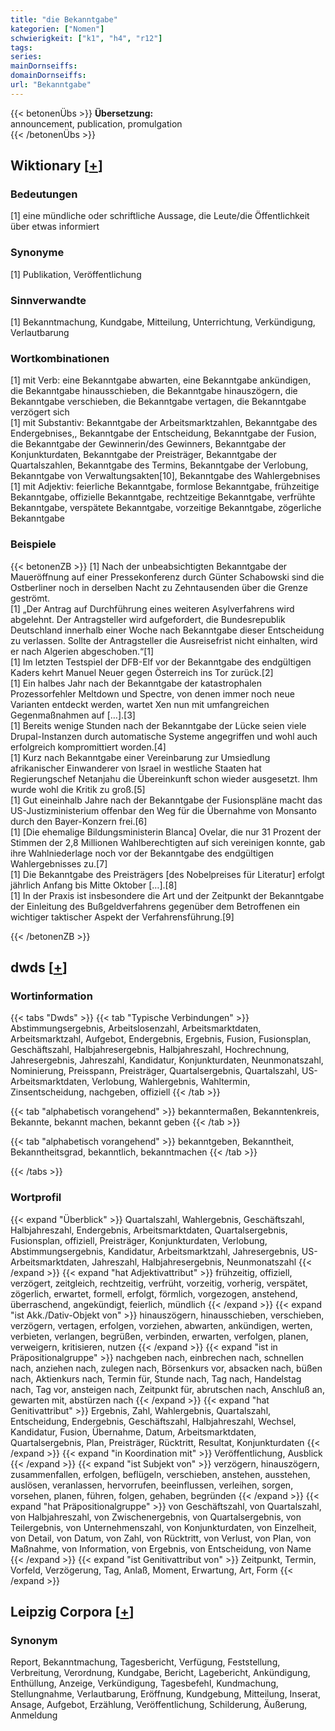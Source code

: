 ```yaml
---
title: "die Bekanntgabe"
kategorien: ["Nomen"]
schwierigkeit: ["k1", "h4", "r12"]
tags:
series:
mainDornseiffs:
domainDornseiffs:
url: "Bekanntgabe"
---
```


{{< betonenÜbs >}}
**Übersetzung:**  
announcement, publication, promulgation  
{{< /betonenÜbs >}}

## Wiktionary [[+](https://de.wiktionary.org/wiki/Bekanntgabe)]

### Bedeutungen
[1] eine mündliche oder schriftliche Aussage, die Leute/die Öffentlichkeit über etwas informiert  

### Synonyme
[1] Publikation, Veröffentlichung  

### Sinnverwandte
[1] Bekanntmachung, Kundgabe, Mitteilung, Unterrichtung, Verkündigung, Verlautbarung  

### Wortkombinationen
[1] mit Verb: eine Bekanntgabe abwarten, eine Bekanntgabe ankündigen, die Bekanntgabe hinausschieben, die Bekanntgabe hinauszögern, die Bekanntgabe verschieben, die Bekanntgabe vertagen, die Bekanntgabe verzögert sich  
[1] mit Substantiv: Bekanntgabe der Arbeitsmarktzahlen, Bekanntgabe des Endergebnises,, Bekanntgabe der Entscheidung, Bekanntgabe der Fusion, die Bekanntgabe der Gewinnerin/des Gewinners, Bekanntgabe der Konjunkturdaten, Bekanntgabe der Preisträger, Bekanntgabe der Quartalszahlen, Bekanntgabe des Termins, Bekanntgabe der Verlobung, Bekanntgabe von Verwaltungsakten[10], Bekanntgabe des Wahlergebnises  
[1] mit Adjektiv: feierliche Bekanntgabe, formlose Bekanntgabe, frühzeitige Bekanntgabe, offizielle Bekanntgabe, rechtzeitige Bekanntgabe, verfrühte Bekanntgabe, verspätete Bekanntgabe, vorzeitige Bekanntgabe, zögerliche Bekanntgabe  

### Beispiele
{{< betonenZB >}}
[1] Nach der unbeabsichtigten Bekanntgabe der Maueröffnung auf einer Pressekonferenz durch Günter Schabowski sind die Ostberliner noch in derselben Nacht zu Zehntausenden über die Grenze geströmt.  
[1] „Der Antrag auf Durchführung eines weiteren Asylverfahrens wird abgelehnt. Der Antragsteller wird aufgefordert, die Bundesrepublik Deutschland innerhalb einer Woche nach Bekanntgabe dieser Entscheidung zu verlassen. Sollte der Antragsteller die Ausreisefrist nicht einhalten, wird er nach Algerien abgeschoben.“[1]  
[1] Im letzten Testspiel der DFB-Elf vor der Bekanntgabe des endgültigen Kaders kehrt Manuel Neuer gegen Österreich ins Tor zurück.[2]  
[1] Ein halbes Jahr nach der Bekanntgabe der katastrophalen Prozessorfehler Meltdown und Spectre, von denen immer noch neue Varianten entdeckt werden, wartet Xen nun mit umfangreichen Gegenmaßnahmen auf […].[3]  
[1] Bereits wenige Stunden nach der Bekanntgabe der Lücke seien viele Drupal-Instanzen durch automatische Systeme angegriffen und wohl auch erfolgreich kompromittiert worden.[4]  
[1] Kurz nach Bekanntgabe einer Vereinbarung zur Umsiedlung afrikanischer Einwanderer von Israel in westliche Staaten hat Regierungschef Netanjahu die Übereinkunft schon wieder ausgesetzt. Ihm wurde wohl die Kritik zu groß.[5]  
[1] Gut eineinhalb Jahre nach der Bekanntgabe der Fusionspläne macht das US-Justizministerium offenbar den Weg für die Übernahme von Monsanto durch den Bayer-Konzern frei.[6]  
[1]  [Die ehemalige Bildungsministerin Blanca] Ovelar, die nur 31 Prozent der Stimmen der 2,8 Millionen Wahlberechtigten auf sich vereinigen konnte, gab ihre Wahlniederlage noch vor der Bekanntgabe des endgültigen Wahlergebnisses zu.[7]  
[1] Die Bekanntgabe des Preisträgers [des Nobelpreises für Literatur] erfolgt jährlich Anfang bis Mitte Oktober […].[8]  
[1] In der Praxis ist insbesondere die Art und der Zeitpunkt der Bekanntgabe der Einleitung des Bußgeldverfahrens gegenüber dem Betroffenen ein wichtiger taktischer Aspekt der Verfahrensführung.[9]  

{{< /betonenZB >}}


## dwds [[+](https://www.dwds.de/wb/Bekanntgabe)]

### Wortinformation
{{< tabs "Dwds" >}}
{{< tab "Typische Verbindungen" >}}
Abstimmungsergebnis, Arbeitslosenzahl, Arbeitsmarktdaten, Arbeitsmarktzahl, Aufgebot, Endergebnis, Ergebnis, Fusion, Fusionsplan, Geschäftszahl, Halbjahresergebnis, Halbjahreszahl, Hochrechnung, Jahresergebnis, Jahreszahl, Kandidatur, Konjunkturdaten, Neunmonatszahl, Nominierung, Preisspann, Preisträger, Quartalsergebnis, Quartalszahl, US-Arbeitsmarktdaten, Verlobung, Wahlergebnis, Wahltermin, Zinsentscheidung, nachgeben, offiziell
{{< /tab >}}

{{< tab "alphabetisch vorangehend" >}}
bekanntermaßen, Bekanntenkreis, Bekannte, bekannt machen, bekannt geben
{{< /tab >}}

{{< tab "alphabetisch vorangehend" >}}
bekanntgeben, Bekanntheit, Bekanntheitsgrad, bekanntlich, bekanntmachen
{{< /tab >}}

{{< /tabs >}}

### Wortprofil
{{< expand "Überblick" >}} Quartalszahl, Wahlergebnis, Geschäftszahl, Halbjahreszahl, Endergebnis, Arbeitsmarktdaten, Quartalsergebnis, Fusionsplan, offiziell, Preisträger, Konjunkturdaten, Verlobung, Abstimmungsergebnis, Kandidatur, Arbeitsmarktzahl, Jahresergebnis, US-Arbeitsmarktdaten, Jahreszahl, Halbjahresergebnis, Neunmonatszahl {{< /expand >}}
{{< expand "hat Adjektivattribut" >}} frühzeitig, offiziell, verzögert, zeitgleich, rechtzeitig, verfrüht, vorzeitig, vorherig, verspätet, zögerlich, erwartet, formell, erfolgt, förmlich, vorgezogen, anstehend, überraschend, angekündigt, feierlich, mündlich {{< /expand >}}
{{< expand "ist Akk./Dativ-Objekt von" >}} hinauszögern, hinausschieben, verschieben, verzögern, vertagen, erfolgen, vorziehen, abwarten, ankündigen, werten, verbieten, verlangen, begrüßen, verbinden, erwarten, verfolgen, planen, verweigern, kritisieren, nutzen {{< /expand >}}
{{< expand "ist in Präpositionalgruppe" >}} nachgeben nach, einbrechen nach, schnellen nach, anziehen nach, zulegen nach, Börsenkurs vor, absacken nach, büßen nach, Aktienkurs nach, Termin für, Stunde nach, Tag nach, Handelstag nach, Tag vor, ansteigen nach, Zeitpunkt für, abrutschen nach, Anschluß an, gewarten mit, abstürzen nach {{< /expand >}}
{{< expand "hat Genitivattribut" >}} Ergebnis, Zahl, Wahlergebnis, Quartalszahl, Entscheidung, Endergebnis, Geschäftszahl, Halbjahreszahl, Wechsel, Kandidatur, Fusion, Übernahme, Datum, Arbeitsmarktdaten, Quartalsergebnis, Plan, Preisträger, Rücktritt, Resultat, Konjunkturdaten {{< /expand >}}
{{< expand "in Koordination mit" >}} Veröffentlichung, Ausblick {{< /expand >}}
{{< expand "ist Subjekt von" >}} verzögern, hinauszögern, zusammenfallen, erfolgen, beflügeln, verschieben, anstehen, ausstehen, auslösen, veranlassen, hervorrufen, beeinflussen, verleihen, sorgen, vorsehen, planen, führen, folgen, gehaben, begründen {{< /expand >}}
{{< expand "hat Präpositionalgruppe" >}} von Geschäftszahl, von Quartalszahl, von Halbjahreszahl, von Zwischenergebnis, von Quartalsergebnis, von Teilergebnis, von Unternehmenszahl, von Konjunkturdaten, von Einzelheit, von Detail, von Datum, von Zahl, von Rücktritt, von Verlust, von Plan, von Maßnahme, von Information, von Ergebnis, von Entscheidung, von Name {{< /expand >}}
{{< expand "ist Genitivattribut von" >}} Zeitpunkt, Termin, Vorfeld, Verzögerung, Tag, Anlaß, Moment, Erwartung, Art, Form {{< /expand >}}

## Leipzig Corpora [[+](https://corpora.uni-leipzig.de/en/res?word=Bekanntgabe&corpusId=deu_newscrawl-public_2018)]


### Synonym
Report, Bekanntmachung, Tagesbericht, Verfügung, Feststellung, Verbreitung, Verordnung, Kundgabe, Bericht, Lagebericht, Ankündigung, Enthüllung, Anzeige, Verkündigung, Tagesbefehl, Kundmachung, Stellungnahme, Verlautbarung, Eröffnung, Kundgebung, Mitteilung, Inserat, Ansage, Aufgebot, Erzählung, Veröffentlichung, Schilderung, Äußerung, Anmeldung

